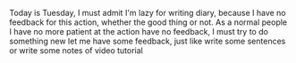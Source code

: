 Today is Tuesday, I must admit I'm lazy for writing diary, because I have no feedback for this action, whether the good thing or not. As a normal people I have no more patient at the action have no feedback, I must try to do something new let me have some feedback, just like write some sentences or write some notes of video tutorial
